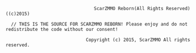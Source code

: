                                      ScarZMMO Reborn(All Rights Reserved)((c)2015)

      // THIS IS THE SOURCE FOR SCARZMMO REBORN! Please enjoy and do not redistribute the code without our consent! 

                                  Copyright (c) 2015, ScarZMMO All rights reserved.
